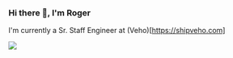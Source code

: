 ### Hi there 👋, I'm Roger

I'm currently a Sr. Staff Engineer at (Veho)[https://shipveho.com]

<img align="center" src="https://cdk-stats.vercel.app/api?username=rogerchi"/>

<!--
**rogerchi/rogerchi** is a ✨ _special_ ✨ repository because its `README.md` (this file) appears on your GitHub profile.

Here are some ideas to get you started:

- 🔭 I’m currently working on ...
- 🌱 I’m currently learning ...
- 👯 I’m looking to collaborate on ...
- 🤔 I’m looking for help with ...
- 💬 Ask me about ...
- 📫 How to reach me: ...
- 😄 Pronouns: ...
- ⚡ Fun fact: ...
-->

